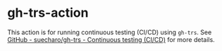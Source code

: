# gh-trs-action

This action is for running continuous testing (CI/CD) using `gh-trs`.
See [GitHub - suecharo/gh-trs - Continuous testing (CI/CD)](https://github.com/suecharo/gh-trs#continuous-testing-cicd) for more details.

